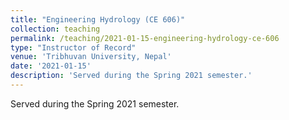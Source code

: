 ```yaml
---
title: "Engineering Hydrology (CE 606)"
collection: teaching
permalink: /teaching/2021-01-15-engineering-hydrology-ce-606
type: "Instructor of Record"
venue: 'Tribhuvan University, Nepal'
date: '2021-01-15'
description: 'Served during the Spring 2021 semester.'
---
```


Served during the Spring 2021 semester.
